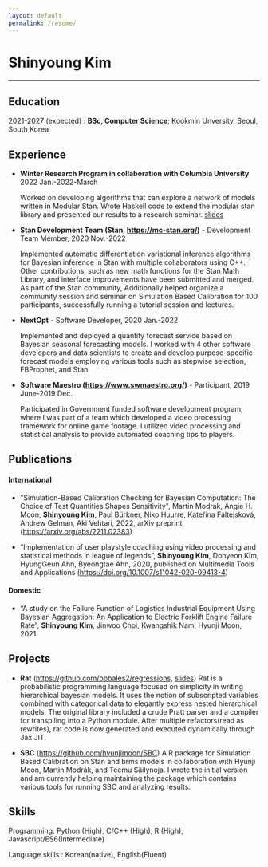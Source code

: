 ```yaml
---
layout: default
permalink: /resume/
---
```


Shinyoung Kim
============

-----------------------------------------------

Education
---------

2021-2027 (expected)
:   **BSc, Computer Science**; Kookmin Unversity, Seoul, South Korea

Experience
----------
* **Winter Research Program in collaboration with Columbia University** 2022 Jan.-2022-March
 
  Worked on developing algorithms that can explore a network of models written in Modular Stan. Wrote Haskell code to extend the modular stan library and presented our results to a research seminar. [slides](https://docs.google.com/presentation/d/1bMklK6OOARYEEfbHfH9MbOip8qJHcM6de22lvodDFDQ/edit?usp=sharing)

* **Stan Development Team (Stan, <https://mc-stan.org/>)** - Development Team Member, 2020 Nov.-2022
  
  Implemented automatic differentiation variational inference algorithms for Bayesian inference in Stan with multiple collaborators using C++. Other contributions, such as new math functions for the Stan Math Library, and interface improvements have been submitted and merged. As part of the Stan community, Additionally helped organize a community session and seminar on Simulation Based Calibration for 100 participants, successfully running a tutorial session and lectures.

* **NextOpt** - Software Developer,  2020 Jan.-2022

  Implemented and deployed a quantity forecast service based on Bayesian seasonal forecasting models. I worked with 4 other software developers and data scientists to create and develop purpose-specific forecast models employing various tools such as stepwise selection, FBProphet, and Stan.

* **Software Maestro (<https://www.swmaestro.org/>)** - Participant, 2019 June-2019 Dec.
  
  Participated in Government funded software development program, where I was part of a team which developed a video processing framework for online game footage. I utilized video processing and statistical analysis to provide automated coaching tips to players.


Publications
--------------------

#### International
* "Simulation-Based Calibration Checking for Bayesian Computation: The Choice of Test Quantities Shapes Sensitivity", Martin Modrák, Angie H. Moon, **Shinyoung Kim**, Paul Bürkner, Niko Huurre, Kateřina Faltejsková, Andrew Gelman, Aki Vehtari, 2022, arXiv preprint (<https://arxiv.org/abs/2211.02383>)

* “Implementation of user playstyle coaching using video processing and statistical methods in league of legends”, **Shinyoung Kim**, Dohyeon Kim, HyungGeun Ahn, Byeongtae Ahn, 2020, published on Multimedia Tools and Applications (<https://doi.org/10.1007/s11042-020-09413-4>)

#### Domestic
* “A study on the Failure Function of Logistics Industrial Equipment Using Bayesian Aggregation: An Application to Electric Forklift Engine Failure Rate”, **Shinyoung Kim**, Jinwoo Choi, Kwangshik Nam, Hyunji Moon, 2021.


Projects
--------------------

* **Rat** (<https://github.com/bbbales2/regressions>, [slides](https://docs.google.com/presentation/d/1osPHI-tehvQaKrLM5F6ctAWUJoHXpM5ozGxpqkJt1do/edit?usp=sharing))
Rat is a probabilistic programming language focused on simplicity in writing hierarchical bayesian models. It uses the notion of subscripted variables combined with categorical data to elegantly express nested hierarchical models. The original library included a crude Pratt parser and a compiler for transpiling into a Python module. After multiple refactors(read as rewrites), rat code is now generated and executed dynamically through Jax JIT.

* **SBC** (<https://github.com/hyunjimoon/SBC>)
A R package for Simulation Based Calibration on Stan and brms models in collaboration with Hyunji Moon, Martin Modrák, and Teemu Säilynoja. I wrote the initial version and am currently helping maintaining the package which contains various tools for running SBC and analyzing results.


Skills
--------------------

Programming: Python (High), C/C++ (High), R (High), Javascript/ES6(Intermediate)

Language skills : Korean(native), English(Fluent)
